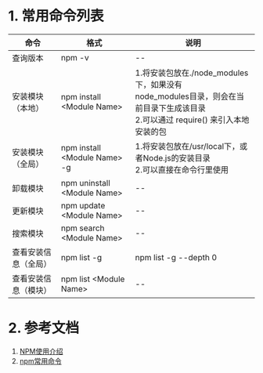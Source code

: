 # 1. 常用命令列表

|命令|格式|说明|
|--|--|--|
|查询版本|npm -v|--|
|安装模块（本地）|npm install &lt;Module Name&gt;|1.将安装包放在./node_modules下，如果没有<br/>node_modules目录，则会在当前目录下生成该目录<br/>2.可以通过 require() 来引入本地安装的包|
|安装模块（全局）|npm install &lt;Module Name&gt; -g|1.将安装包放在/usr/local下，或者Node.js的安装目录<br/>2.可以直接在命令行里使用|
|卸载模块|npm uninstall &lt;Module Name&gt;|--|
|更新模块|npm update &lt;Module Name&gt;|--|
|搜索模块|npm search &lt;Module Name&gt;|--|
|查看安装信息（全局）|npm list -g|npm list -g --depth 0|
|查看安装信息（模块）|npm list &lt;Module Name&gt;|--|


# 2. 参考文档

1. [NPM使用介绍](https://www.runoob.com/nodejs/nodejs-npm.html)
2. [npm常用命令](https://www.jianshu.com/p/7ea13d57638b)